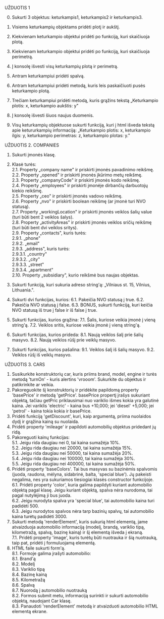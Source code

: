 UŽDUOTIS 1

0. Sukurti 3 objektus: keturkampis1, keturkampis2 ir keturkampis3.
1. Visiems keturkampių objektams pridėti plotį ir aukštį.
2. Kiekvienam keturkampio objektui pridėti po funkciją, kuri skaičiuoja plotą.
3. Kiekvienam keturkampio objektui pridėti po funkciją, kuri skaičiuoja perimetrą.
4. Į konsolę išvesti visų keturkampių plotą ir perimetrą.

5. Antram keturkampiui pridėti spalvą.
6. Antram keturkampiui pridėti metodą, kuris leis paskaičiuoti pusės keturkampio plotą.

7. Trečiam keturkampiui pridėti metodą, kuris grąžins tekstą „Keturkampio plotis: x, keturkampio aukštis: y"

8. Į konsolę išvesti šiuos naujus duomenis.

9. Visų keturkampių objektuose sukurti funkciją, kuri į html išveda tekstą apie ketururkampių informaciją: „Keturkampio plotis: x, keturkampio ilgis: y, keturkampio perimetras: z, keturkampio plotas: y."



UŽDUOTIS 2. COMPANIES

1. Sukurti įmonės klasę. <br>
2. Klasė turės: <br>
       2.1. Property „company name" ir priskirti įmonės pavadinimo reikšmę. <br>
       2.2. Property „opened" ir priskirti įmonės įkūrimo metų reikšmę. <br>
       2.3. Property „companyCode" ir priskirti įmonės kodo reikšmę. <br>
       2.4. Property „employees" ir priskirti įmonėje dirbančių darbuotojų kiekio reikšmę. <br>
       2.5. Property „ceo" ir priskirti įmonės vadovo reikšmę. <br>
       2.6. Property „nvo" ir priskirti boolean reikšmę (ar įmonė turi NVO statusą). <br>
       2.7. Property „workingLocation" ir priskirti įmonės veiklos šalių value (turi būti bent 2 veiklos šalys). <br>
       2.8. Property „activityAreas" ir priskirti įmonės veiklos sričių reikšmę (turi būti bent dvi veiklos sritys). <br>
       2.9. Property „contacts", kuris turės: <br>
             2.9.1. „phone" <br>
             2.9.2. „email" <br>
             2.9.3. „address", kuris turės: <br>
                 2.9.3.1. „country" <br>
                 2.9.3.2. „city" <br>
                 2.9.3.3. „street" <br>
                 2.9.3.4. „apartment" <br>
       2.10. Property „subsidiary", kurio reikšmė bus naujas objektas. <br>


5. Sukurti funkciją, kuri sukuria adreso string'ą: „Vilniaus st. 15, Vilnius, Lithuania.".
6. Sukurti dvi funkcijas, kurios:
       6.1. Pakeičia NVO statusą į true.
       6.2. Pakeičia NVO statusą į false.
       6.3. BONUS, sukurti funkciją, kuri keičia NVO statusą iš true į false ir iš false į true.
7. Sukurti funkcijas, kurios grąžina:
       7.1. Šalis, kuriose veikia įmonė į vieną string'ą.
       7.2. Veiklos sritis, kuriose veikia įmonė į vieną string'ą.
8. Sukurti funkcijas, kurios prideda:
       8.1. Naują veiklos šalį prie šalių masyvo.
       8.2. Naują veiklos rūšį prie veiklų masyvo.
9. Sukurti funkcijas, kurios pašalina:
       9.1. Veiklos šalį iš šalių masyvo.
       9.2. Veiklos rūšį iš veiklų masyvo.


UŽDUOTIS 3. CARS

1. Susikurkite konstruktorių car, kuris priims brand, model, engine ir turės metodą 'turnOn' - kuris alertins 'vrooom'. Sukurkite du objektus ir patikrinkite ar veikia. <br>
2. Pakoreguokite šį konstruktorių ir pridėkite papildomą property 'basePrice' ir metodą 'getPrice'. basePrice propertį įrašys sukuriant objektą, tačiau getPric priklausimai nuo variklio išmes kokia yra galutinė kaina. Jei variklis 'electric' - kaina bus +10,000; jei 'diesel' +5,000; jei 'petrol' - kaina tokia kokia ir basePrice. <br>
3. Pridėti funkciją 'getDiscount', kuri, kaip argumentą, priima nuolaidos dydį ir grąžina kainą su nuolaida. <br>
4. Pridėti property 'mileage' ir papildoti automobilių objektus pridedant jų ridą. <br>
5. Pakoreguoti kainų funkcijas: <br>
       5.1. Jeigu rida daugiau nei 0, tai kaina sumažėja 10%. <br>
       5.2. Jeigu rida daugiau nei 20000, tai kaina sumažėja 15%. <br>
       5.3. Jeigu rida daugiau nei 50000, tai kaina sumažėja 20%. <br>
       5.4. Jeigu rida daugiau nei 100000, tai kaina sumažėja 30%. <br>
       5.5. Jeigu rida daugiau nei 400000, tai kaina sumažėja 50%. <br>
6. Pridėti property 'baseColors'. Tai bus masyvas su bazinėmis spalvomis (juoda, raudona, mėlyna, sidabrinė, balta, 'special blue'). Jų pakeisti negalima, nes yra sukuriamos tiesiogiai klasės constructor funkcijoje. <br>
       6.1. Pridėti property 'color', kuria galima papildyti kuriant automobilio objektą pagal klasę. Jeigu kuriant objektą, spalva nėra nurodoma, tai pagal nutylėjimą ji bus juoda. <br>
       6.2. Jeigu nurodyta spalva yra 'special blue', tai automobilio kaina turi padidėti 500. <br>
       6.3. Jeigu nurodytos spalvos nėra tarp bazinių spalvų, tai automobilio kaina turėtų padidėti 3000. <br>
7. Sukurti metodą 'renderElement', kuris sukurią html elementą, jame atvaizduoja automobilio informaciją (modelį, brandą, variklio tipą, kilometražą, spalvą, bazinę kainą) ir šį elementą išveda į ekraną. <br>
       7.1. Pridėti property 'image', kuris turėtų būti nuotrauka ir šią nuotrauką, taip pat, pridėti į formuluojamą elementą. <br>
8. HTML faile sukurti form'ą. <br>
       8.1. Formoje galima įrašyti automobilio: <br>
              8.1. Brand'ą <br>
              8.2. Modelį <br>
              8.3. Variklio tipą <br>
              8.4. Bazinę kainą <br>
              8.5. Kilometražą <br>
              8.6. Spalvą <br>
              8.7. Nuorodą į automobilio nuotrauką <br>
       8.2. Formos submit metu, informaciją surinkti ir sukurti automobilio objektą, naudojant Car klasę. <br>
       8.3. Panaudoti 'renderElement' metodą ir atvaizduoti automobilio HTML elementą ekrane. <br>